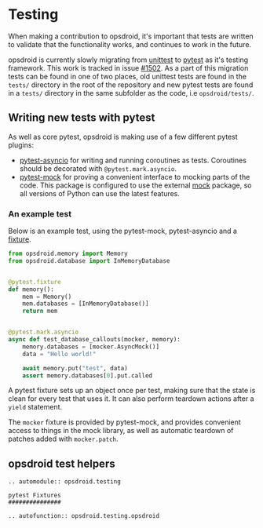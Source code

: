 Testing
=======

When making a contribution to opsdroid, it\'s important that tests are
written to validate that the functionality works, and continues to work
in the future.

opsdroid is currently slowly migrating from
[unittest](https://docs.python.org/3.8/library/unittest.html) to
[pytest](https://docs.pytest.org) as it\'s testing framework. This work
is tracked in issue
[\#1502](https://github.com/opsdroid/opsdroid/issues/1502). As a part of
this migration tests can be found in one of two places, old unittest
tests are found in the `tests/` directory in the root of the repository
and new pytest tests are found in a `tests/` directory in the same
subfolder as the code, i.e `opsdroid/tests/`.

Writing new tests with pytest
-----------------------------

As well as core pytest, opsdroid is making use of a few different pytest
plugins:

-   [pytest-asyncio](https://github.com/pytest-dev/pytest-asyncio) for
    writing and running coroutines as tests. Coroutines should be
    decorated with `@pytest.mark.asyncio`.
-   [pytest-mock](https://github.com/pytest-dev/pytest-mock/) for
    proving a convenient interface to mocking parts of the code. This
    package is configured to use the external
    [mock](https://pypi.org/project/mock/) package, so all versions of
    Python can use the latest features.

### An example test

Below is an example test, using the pytest-mock, pytest-asyncio and a
[fixture](https://docs.pytest.org/en/stable/fixture.html).

```python
from opsdroid.memory import Memory
from opsdroid.database import InMemoryDatabase


@pytest.fixture
def memory():
    mem = Memory()
    mem.databases = [InMemoryDatabase()]
    return mem


@pytest.mark.asyncio
async def test_database_callouts(mocker, memory):
    memory.databases = [mocker.AsyncMock()]
    data = "Hello world!"

    await memory.put("test", data)
    assert memory.databases[0].put.called
```

A pytest fixture sets up an object once per test, making sure that the
state is clean for every test that uses it. It can also perform teardown
actions after a `yield` statement.

The `mocker` fixture is provided by pytest-mock, and provides convenient
access to things in the mock library, as well as automatic teardown of
patches added with `mocker.patch`.

opsdroid test helpers
-------------------------

```eval_rst
.. automodule:: opsdroid.testing

pytest Fixtures
###############

.. autofunction:: opsdroid.testing.opsdroid
```
